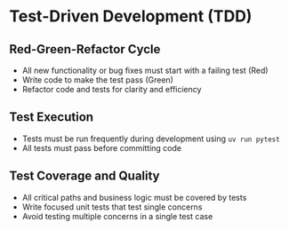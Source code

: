 # Test-Driven Development (TDD)

## Red-Green-Refactor Cycle
- All new functionality or bug fixes must start with a failing test (Red)
- Write code to make the test pass (Green)
- Refactor code and tests for clarity and efficiency

## Test Execution
- Tests must be run frequently during development using `uv run pytest`
- All tests must pass before committing code

## Test Coverage and Quality
- All critical paths and business logic must be covered by tests
- Write focused unit tests that test single concerns
- Avoid testing multiple concerns in a single test case